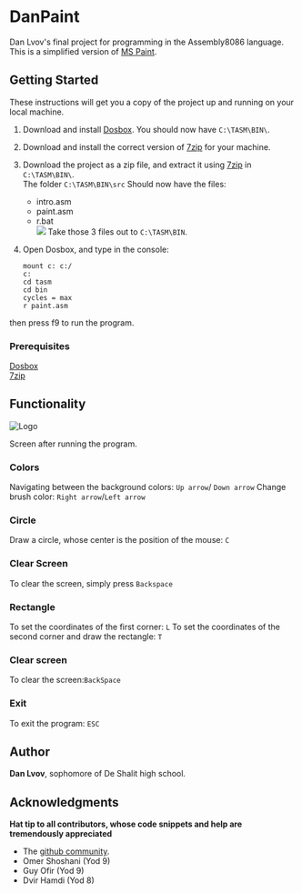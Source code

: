 # DanPaint

Dan Lvov's final project for programming in the Assembly8086 language.\
This is a simplified version of [MS Paint](https://support.microsoft.com/en-us/help/4027410/windows-10-open-microsoft-paint).

## Getting Started

These instructions will get you a copy of the project up and running on your local machine.

1) Download and install [Dosbox](https://filehippo.com/download_dosbox/). You should now have `C:\TASM\BIN\`.

2) Download and install the correct version of [7zip](https://www.7-zip.org/) for your machine.

3) Download the project as a zip file, and extract it using [7zip](https://www.7-zip.org/) in `C:\TASM\BIN\`.\
The folder `C:\TASM\BIN\src` Should now have the files: 
    * intro.asm
    * paint.asm
    * r.bat\
![](https://cdn.discordapp.com/attachments/348067542881009665/696698821387747358/unknown.png)
Take those 3 files out to `C:\TASM\BIN`.

4) Open Dosbox, and type in the console:
    ```
    mount c: c:/
    c:
    cd tasm
    cd bin
    cycles = max
    r paint.asm
then press f9 to run the program.
### Prerequisites
[Dosbox](https://filehippo.com/download_dosbox/)\
[7zip](https://www.7-zip.org/)
## Functionality
![Logo][1]

[1]: https://cdn.discordapp.com/attachments/348067542881009665/696687324712534097/unknown.png
Screen after running the program.
### Colors
Navigating between the background colors: `Up arrow`/ `Down arrow`
Change brush color: `Right arrow`/`Left arrow`

### Circle
Draw a circle, whose center is the position of the mouse: `C`

### Clear Screen
To clear the screen, simply press `Backspace`

### Rectangle
To set the coordinates of the first corner: `L`
To set the coordinates of the second corner and draw the rectangle: `T`

### Clear screen
To clear the screen:`BackSpace`

### Exit
To exit the program: `ESC`

###
## Author
**Dan Lvov**, sophomore of De Shalit high school.

## Acknowledgments
**Hat tip to all contributors, whose code snippets and help are tremendously appreciated**
* The [github community](https://github.community/).
* Omer Shoshani (Yod 9)
* Guy Ofir (Yod 9)
* Dvir Hamdi (Yod 8)
